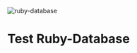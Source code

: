 ![ruby-database](https://user-images.githubusercontent.com/36903701/130615970-163d17fa-43e0-44c9-9028-0387c5a14d63.png)
# Test Ruby-Database
